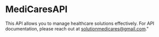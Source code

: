 # MediCaresAPI
This API allows you to manage healthcare solutions effectively.
For API documentation, please reach out at solutionmedicares@gmail.com."
